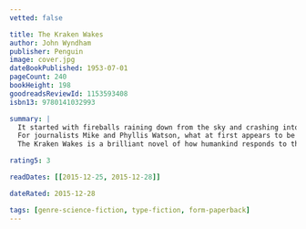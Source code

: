 ```yaml
---
vetted: false

title: The Kraken Wakes
author: John Wyndham
publisher: Penguin
image: cover.jpg
dateBookPublished: 1953-07-01
pageCount: 240
bookHeight: 198
goodreadsReviewId: 1153593408
isbn13: 9780141032993

summary: |
  It started with fireballs raining down from the sky and crashing into the oceans' deeps. Then ships began sinking mysteriously and later 'sea tanks' emerged from the deeps to claim people . . .
  For journalists Mike and Phyllis Watson, what at first appears to be a curiosity becomes a global calamity. Helpless, they watch as humanity struggles to survive now that water - one of the compounds upon which life depends - is turned against them. Finally, sea levels begin their inexorable rise . . .
  The Kraken Wakes is a brilliant novel of how humankind responds to the threat of its own extinction and, ultimately, asks what we are prepared to do in order to survive.

rating5: 3

readDates: [[2015-12-25, 2015-12-28]]

dateRated: 2015-12-28

tags: [genre-science-fiction, type-fiction, form-paperback]
---
```

